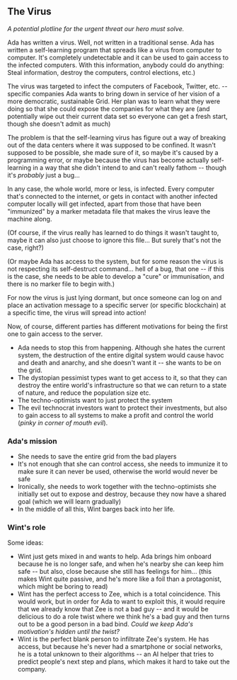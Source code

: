 ## The Virus

_A potential plotline for the urgent threat our hero must solve._

Ada has written a virus. Well, not written in a traditional sense. Ada has written a self-learning program that spreads like a virus from computer to computer. It's completely undetectable and it can be used to gain access to the infected computers. With this information, anybody could do anything: Steal information, destroy the computers, control elections, etc.)

The virus was targeted to infect the computers of Facebook, Twitter, etc. -- specific companies Ada wants to bring down in service of her vision of a more democratic, sustainable Grid. Her plan was to learn what they were doing so that she could expose the companies for what they are (and potentially wipe out their current data set so everyone can get a fresh start, though she doesn't admit as much)

The problem is that the self-learning virus has figure out a way of breaking out of the data centers where it was supposed to be confined. It wasn't supposed to be possible, she made sure of it, so maybe it's caused by a programming error, or maybe because the virus has become actually self-learning in a way that she didn't intend to and can't really fathom -- though it's _probably_ just a bug...

In any case, the whole world, more or less, is infected. Every computer that's connected to the internet, or gets in contact with another infected computer locally will get infected, apart from those that have been "immunized" by a marker metadata file that makes the virus leave the machine along.

(Of course, if the virus really has learned to do things it wasn't taught to, maybe it can also just choose to ignore this file... But surely that's not the case, right?)

(Or maybe Ada has access to the system, but for some reason the virus is not respecting its self-destruct command... hell of a bug, that one -- if this is the case, she needs to be able to develop a "cure" or immunisation, and there is no marker file to begin with.)

For now the virus is just lying dormant, but once someone can log on and place an activation message to a specific server (or specific blockchain) at a specific time, the virus will spread into action!

Now, of course, different parties has different motivations for being the first one to gain access to the server.

- Ada needs to stop this from happening. Although she hates the current system, the destruction of the entire digital system would cause havoc and death and anarchy, and she doesn't want it -- she wants to be on the grid.
- The dystopian pessimist types want to get access to it, so that they can destroy the entire world's infrastructure so that we can return to a state of nature, and reduce the population size etc.
- The techno-optimists want to just protect the system
- The evil technocrat investors want to protect their investments, but also to gain access to all systems to make a profit and control the world (_pinky in corner of mouth evil_).

### Ada's mission

- She needs to save the entire grid from the bad players
- It's not enough that she can control access, she needs to immunize it to make sure it can never be used, otherwise the world would never be safe
- Ironically, she needs to work together with the techno-optimists she initially set out to expose and destroy, because they now have a shared goal (which we will learn gradually)
- In the middle of all this, Wint barges back into her life.

### Wint's role

Some ideas:

- Wint just gets mixed in and wants to help. Ada brings him onboard because he is no longer safe, and when he's nearby she can keep him safe -- but also, close because she still has feelings for him... (this makes Wint quite passive, and he's more like a foil than a protagonist, which might be boring to read)
- Wint has the perfect access to Zee, which is a total coincidence. This would work, but in order for Ada to want to exploit this, it would require that we already know that Zee is not a bad guy -- and it would be delicious to do a role twist where we think he's a bad guy and then turns out to be a good person in a bad bind. _Could we keep Ada's motivation's hidden until the twist?_
- Wint is the perfect blank person to infiltrate Zee's system. He has access, but because he's never had a smartphone or social networks, he is a total unknown to their algorithms -- an AI helper that tries to predict people's next step and plans, which makes it hard to take out the company.
